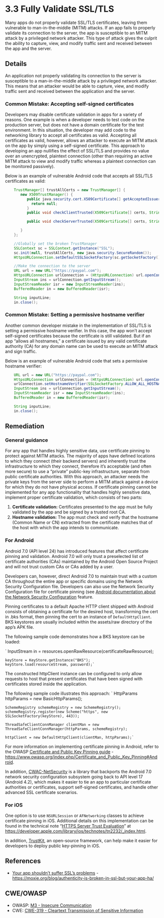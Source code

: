 # 3.3 Fully Validate SSL/TLS

Many apps do not properly validate SSL/TLS certificates, leaving them vulnerable to man-in-the-middle (MITM) attacks. If an app fails to properly validate its connection to the server, the app is susceptible to an MITM attack by a privileged network attacker. This type of attack gives the culprit the ability to capture, view, and modify traffic sent and received between the app and the server.

## Details

An application not properly validating its connection to the server is susceptible to a man-in-the-middle attack by a privileged network attacker.  This means that an attacker would be able to capture, view, and modify traffic sent and received between the application and the server.

### Common Mistake: Accepting self-signed certificates

Developers may disable certificate validation in apps for a variety of reasons. One example is when a developer needs to test code on the production server, but does not have a domain certificate for the test environment. In this situation, the developer may add code to the networking library to accept all certificates as valid. Accepting all certificates as valid, however, allows an attacker to execute an MITM attack on the app by simply using a self-signed certificate. This approach to developing an app nullifies the effect of SSL/TLS and provides no value over an unencrypted, plaintext connection (other than requiring an active MITM attack to view and modify traffic whereas a plaintext connection can be monitored passively).

Below is an example of vulnerable Android code that accepts all SSL/TLS certificates as valid:

```java
    TrustManager[] trustAllCerts = new TrustManager[] {
       new X509TrustManager() {
          public java.security.cert.X509Certificate[] getAcceptedIssuers() {
            return null;
          }
          public void checkClientTrusted(X509Certificate[] certs, String authType) {  }

          public void checkServerTrusted(X509Certificate[] certs, String authType) {  }

       }
    };

    //Globally set the broken TrustManager
    SSLContext sc = SSLContext.getInstance("SSL");
    sc.init(null, trustAllCerts, new java.security.SecureRandom());
    HttpsURLConnection.setDefaultSSLSocketFactory(sc.getSocketFactory());

    //Make the connection to the server
    URL url = new URL("https://paypal.com");
    HttpsURLConnection urlConnection = (HttpsURLConnection) url.openConnection();
    InputStream ins = urlConnection.getInputStream();
    InputStreamReader isr = new InputStreamReader(ins);
    BufferedReader in = new BufferedReader(isr);

    String inputLine;
    in.close();
```

### Common Mistake: Setting a permissive hostname verifier

Another common developer mistake in the implementation of SSL/TLS is setting a permissive hostname verifier. In this case, the app won’t accept self-signed certificates because the certificate is still validated. But if an app “allows all hostnames,” a certificate issued by any valid certificate authority (CA) for any domain name can be used to execute an MITM attack and sign traffic.

Below is an example of vulnerable Android code that sets a permissive hostname verifier:

```java
    URL url = new URL("https://paypal.com");
    HttpsURLConnection urlConnection = (HttpsURLConnection) url.openConnection();
    urlConnection.setHostnameVerifier(SSLSocketFactory.ALLOW_ALL_HOSTNAME_VERIFIER);
    InputStream ins = urlConnection.getInputStream();
    InputStreamReader isr = new InputStreamReader(ins);
    BufferedReader in = new BufferedReader(isr);

    String inputLine;
    in.close();
```

## Remediation

### General guidance

For any app that handles highly sensitive data, use certificate pinning to protect against MITM attacks. The majority of apps have defined locations to which they connect (their backend servers) and inherently trust the infrastructure to which they connect, therefore it’s acceptable (and often more secure) to use a “private” public-key infrastructure, separate from public certificate authorities. With this approach, an attacker needs the private keys from the server side to perform a MITM attack against a device for which they do not have physical access.
If certificate pinning cannot be implemented for any app functionality that handles highly sensitive data, implement proper certificate validation, which consists of two parts:

1. **Certificate validation:** Certificates presented to the app must be fully validated by the app and be signed by a trusted root CA.
2. **Hostname validation:** The app must check and verify that the hostname (Common Name or CN) extracted from the certificate matches that of the host with which the app intends to communicate.

### For Android

Android 7.0 (API level 24) has introduced features that affect certificate pinning and validation. Android 7.0 will only trust a preselected list of certificate authorities (CAs) maintained by the Android Open Source Project and will not trust custom CAs or CAs added by a user.

Developers can, however, direct Android 7.0 to maintain trust with a custom CA throughout the entire app or specific domains using the Network Security Configuration file. Developers can also use the Network Security Configuration file for certificate pinning (see [Android documentation about the Network Security Configuration](https://developer.android.com/training/articles/security-config.html) feature.

Pinning certificates to a default Apache HTTP client shipped with Android consists of obtaining a certificate for the desired host, transforming the cert in .bks format, then pinning the cert to an instance of `DefaultHttpClient`. BKS keystores are usually included within the assets/raw directory of the app’s APK file.

The following sample code demonstrates how a BKS keystore can be loaded:

`    InputStream in = resources.openRawResource(certificateRawResource);

    keyStore = KeyStore.getInstance("BKS");
    keyStore.load(resourceStream, password);`

The constructed httpClient instance can be configured to only allow requests to host that present certificates that have been signed with certificates stored inside the application.

The following sample code illustrates this approach:
`    HttpParams httpParams = new BasicHttpParams();

    SchemeRegistry schemeRegistry = new SchemeRegistry();
    schemeRegistry.register(new Scheme("https", new SSLSocketFactory(keyStore), 443));

    ThreadSafeClientConnManager clientMan = new ThreadSafeClientConnManager(httpParams, schemeRegistry);

    httpClient = new DefaultHttpClient(clientMan, httpParams);`

For more information on implementing certificate pinning in Android, refer to the OWASP [Certificate and Public Key Pinning guide](https://www.owasp.org/index.php/Certificate_and_Public_Key_Pinning#Android) -  https://www.owasp.org/index.php/Certificate_and_Public_Key_Pinning#Android.

In addition, [CWAC-NetSecurity](https://github.com/commonsguy/cwac-netsecurity) is a library that backports the Android 7.0 network security configuration subsystem going back to API level 17 (Android 4.2), which makes it easier to tie an app to particular certificate authorities or certificates, support self-signed certificates, and handle other advanced SSL certificate scenarios.

### For iOS
One option is to use `NSURLSession` or `AFNetworking` classes to achieve certificate pinning in iOS. Additional details on this implementation can be found in the technical note “[HTTPS Server Trust Evaluation](https://developer.apple.com/library/ios/technotes/tn2232/_index.html)” at https://developer.apple.com/library/ios/technotes/tn2232/_index.html.

In addition, [TrustKit](https://github.com/datatheorem/TrustKit), an open-source framework, can help make it easier for developers to deploy public key-pinning in iOS.


## References

* [Your app shouldn’t suffer SSL’s problems](https://moxie.org/blog/authenticity-is-broken-in-ssl-but-your-app-ha/) - https://moxie.org/blog/authenticity-is-broken-in-ssl-but-your-app-ha/

## CWE/OWASP

 * OWASP: [M3 - Insecure Communication](https://www.owasp.org/index.php/Mobile_Top_10_2016-M3-Insecure_Communication)
 * CWE: [CWE-319 - Cleartext Transmission of Sensitive Information](http://cwe.mitre.org/data/definitions/319.html)
